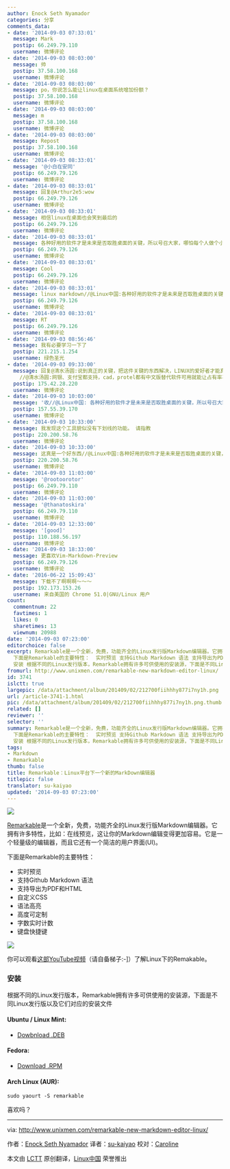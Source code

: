 ```yaml
---
author: Enock Seth Nyamador
categories: 分享
comments_data:
- date: '2014-09-03 07:33:01'
  message: Mark
  postip: 66.249.79.110
  username: 微博评论
- date: '2014-09-03 08:03:00'
  message: 帅
  postip: 37.58.100.168
  username: 微博评论
- date: '2014-09-03 08:03:00'
  message: po，你说怎么能让linux在桌面系统增加份额？
  postip: 37.58.100.168
  username: 微博评论
- date: '2014-09-03 08:03:00'
  message: m
  postip: 37.58.100.168
  username: 微博评论
- date: '2014-09-03 08:03:00'
  message: Repost
  postip: 37.58.100.168
  username: 微博评论
- date: '2014-09-03 08:33:01'
  message: '@小白在安同'
  postip: 66.249.79.126
  username: 微博评论
- date: '2014-09-03 08:33:01'
  message: 回复@Arthur2e5:wow
  postip: 66.249.79.126
  username: 微博评论
- date: '2014-09-03 08:33:01'
  message: 相信linux在桌面也会笑到最后的
  postip: 66.249.79.126
  username: 微博评论
- date: '2014-09-03 08:33:01'
  message: 各种好用的软件才是未来是否取胜桌面的关键，所以号召大家，哪怕每个人做个小小的软件，都是为linux添砖加瓦。//@Combat2000_Seven:po，你说怎么能让linux在桌面系统增加份额？
  postip: 66.249.79.126
  username: 微博评论
- date: '2014-09-03 08:33:01'
  message: Cool
  postip: 66.249.79.126
  username: 微博评论
- date: '2014-09-03 08:33:01'
  message: linux markdown//@Linux中国:各种好用的软件才是未来是否取胜桌面的关键，所以号召大家，哪怕每个人做个小小的软件，都是为linux添砖加瓦。//@Combat2000_Seven:po，你说怎么能让linux在桌面系统增加份额？
  postip: 66.249.79.126
  username: 微博评论
- date: '2014-09-03 08:33:01'
  message: RT
  postip: 66.249.79.126
  username: 微博评论
- date: '2014-09-03 08:56:46'
  message: 我有必要学习一下了
  postip: 221.215.1.254
  username: 绿色圣光
- date: '2014-09-03 09:33:00'
  message: 回复@清水汤圆:说到真正的关键，把这件关键的东西解决，LINUX的爱好者才能真正的用LINUX解决日常需求，才能以点带面，向自边的人推广LINUX，LINUX才会有一个踏实的基础！
    //@清水汤圆:网银、支付宝都支持，cad，protel都有中文版替代软件可用就能让占有率再高一点 //@Linux中国:各种好用的软件才是未来
  postip: 175.42.28.220
  username: 微博评论
- date: '2014-09-03 10:03:00'
  message: '收//@Linux中国: 各种好用的软件才是未来是否取胜桌面的关键，所以号召大家，哪怕每个人做个小小的软件，都是为linux添砖加瓦。//@Combat2000_Seven:po，你说怎么能让linux在桌面系统增加份额？'
  postip: 157.55.39.170
  username: 微博评论
- date: '2014-09-03 10:33:00'
  message: 我发现这个工具貌似没有下划线的功能。 请指教
  postip: 220.200.58.76
  username: 微博评论
- date: '2014-09-03 10:33:00'
  message: 这真是一个好东西//@Linux中国:各种好用的软件才是未来是否取胜桌面的关键，所以号召大家，哪怕每个人做个小小的软件，都是为linux添砖加瓦。//@Combat2000_Seven:po，你说怎么能让linux在桌面系统增加份额？
  postip: 220.200.58.76
  username: 微博评论
- date: '2014-09-03 11:03:00'
  message: '@rootoorotor'
  postip: 66.249.79.110
  username: 微博评论
- date: '2014-09-03 11:03:00'
  message: '@thanatoskira'
  postip: 66.249.79.110
  username: 微博评论
- date: '2014-09-03 12:33:00'
  message: '[good]'
  postip: 110.188.56.197
  username: 微博评论
- date: '2014-09-03 18:33:00'
  message: 更喜欢Vim-Markdown-Preview
  postip: 66.249.79.126
  username: 微博评论
- date: '2016-06-22 15:09:43'
  message: 下载不了啊啊啊～～～
  postip: 192.173.153.26
  username: 来自美国的 Chrome 51.0|GNU/Linux 用户
count:
  commentnum: 22
  favtimes: 1
  likes: 0
  sharetimes: 13
  viewnum: 20988
date: '2014-09-03 07:23:00'
editorchoice: false
excerpt: Remarkable是一个全新，免费，功能齐全的Linux发行版Markdown编辑器。它拥有许多特性，比如：在线预览，这让你的Markdown编辑变得更加容易。它是一个轻量级的编辑器，而且它还有一个简洁的用户界面(UI)。
  下面是Remarkable的主要特性：  实时预览 支持Github Markdown 语法 支持导出为PDF和HTML 自定义CSS 语法高亮 高度可定制  字数实时计数  键盘快捷键   你可以观看这部YouTube视频（请自备梯子:-]）了解Linux下的Remakable。
  安装 根据不同的Linux发行版本，Remarkable拥有许多可供使用的安装源，下面是不同Linux发行版以及它们对应的
fromurl: http://www.unixmen.com/remarkable-new-markdown-editor-linux/
id: 3741
islctt: true
largepic: /data/attachment/album/201409/02/212700fiihhhy877i7ny1h.png
url: /article-3741-1.html
pic: /data/attachment/album/201409/02/212700fiihhhy877i7ny1h.png.thumb.jpg
related: []
reviewer: ''
selector: ''
summary: Remarkable是一个全新，免费，功能齐全的Linux发行版Markdown编辑器。它拥有许多特性，比如：在线预览，这让你的Markdown编辑变得更加容易。它是一个轻量级的编辑器，而且它还有一个简洁的用户界面(UI)。
  下面是Remarkable的主要特性：  实时预览 支持Github Markdown 语法 支持导出为PDF和HTML 自定义CSS 语法高亮 高度可定制  字数实时计数  键盘快捷键   你可以观看这部YouTube视频（请自备梯子:-]）了解Linux下的Remakable。
  安装 根据不同的Linux发行版本，Remarkable拥有许多可供使用的安装源，下面是不同Linux发行版以及它们对应的
tags:
- Markdown
- Remarkable
thumb: false
title: Remarkable：Linux平台下一个新的MarkDown编辑器
titlepic: false
translator: su-kaiyao
updated: '2014-09-03 07:23:00'
---
```


![](/data/attachment/album/201409/02/212700fiihhhy877i7ny1h.png)


[Remarkable](http://remarkableapp.net/)是一个全新，免费，功能齐全的Linux发行版Markdown编辑器。它拥有许多特性，比如：在线预览，这让你的Markdown编辑变得更加容易。它是一个轻量级的编辑器，而且它还有一个简洁的用户界面(UI)。


下面是Remarkable的主要特性：


* 实时预览
* 支持Github Markdown 语法
* 支持导出为PDF和HTML
* 自定义CSS
* 语法高亮
* 高度可定制
* 字数实时计数
* 键盘快捷键


![](/data/attachment/album/201409/02/212702wus2fwm77y6uuu97.png)


你可以观看[这部YouTube视频](https://www.youtube.com/watch?v=UpjAIcXti9s)（请自备梯子:-]）了解Linux下的Remakable。


### 安装


根据不同的Linux发行版本，Remarkable拥有许多可供使用的安装源，下面是不同Linux发行版以及它们对应的安装文件


#### Ubuntu / Linux Mint:


* [Dowbnload .DEB](http://remarkableapp.net/files/remarkable_0.965_all.deb)


#### Fedora:


* [Download .RPM](http://remarkableapp.net/files/remarkable-0.965.rpm)


#### Arch Linux (AUR):



```
sudo yaourt -S remarkable

```

喜欢吗？




---


via: <http://www.unixmen.com/remarkable-new-markdown-editor-linux/>


作者：[Enock Seth Nyamador](http://www.unixmen.com/author/seth/) 译者：[su-kaiyao](https://github.com/su-kaiyao) 校对：[Caroline](https://github.com/carolinewuyan)


本文由 [LCTT](https://github.com/LCTT/TranslateProject) 原创翻译，[Linux中国](http://linux.cn/) 荣誉推出
